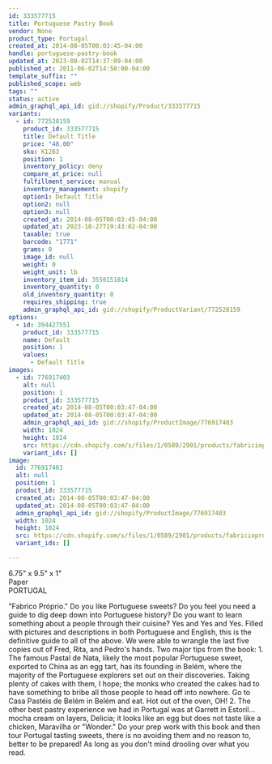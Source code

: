 ```yaml
---
id: 333577715
title: Portuguese Pastry Book
vendor: None
product_type: Portugal
created_at: 2014-08-05T00:03:45-04:00
handle: portuguese-pastry-book
updated_at: 2023-08-02T14:37:09-04:00
published_at: 2011-06-02T14:50:00-04:00
template_suffix: ""
published_scope: web
tags: ""
status: active
admin_graphql_api_id: gid://shopify/Product/333577715
variants:
  - id: 772528159
    product_id: 333577715
    title: Default Title
    price: "48.00"
    sku: K1263
    position: 1
    inventory_policy: deny
    compare_at_price: null
    fulfillment_service: manual
    inventory_management: shopify
    option1: Default Title
    option2: null
    option3: null
    created_at: 2014-08-05T00:03:45-04:00
    updated_at: 2023-10-27T19:43:02-04:00
    taxable: true
    barcode: "1771"
    grams: 0
    image_id: null
    weight: 0
    weight_unit: lb
    inventory_item_id: 3550151814
    inventory_quantity: 0
    old_inventory_quantity: 0
    requires_shipping: true
    admin_graphql_api_id: gid://shopify/ProductVariant/772528159
options:
  - id: 394427551
    product_id: 333577715
    name: Default
    position: 1
    values:
      - Default Title
images:
  - id: 776917403
    alt: null
    position: 1
    product_id: 333577715
    created_at: 2014-08-05T00:03:47-04:00
    updated_at: 2014-08-05T00:03:47-04:00
    admin_graphql_api_id: gid://shopify/ProductImage/776917403
    width: 1024
    height: 1024
    src: https://cdn.shopify.com/s/files/1/0589/2901/products/fabricioproprio-mix.jpeg?v=1407211427
    variant_ids: []
image:
  id: 776917403
  alt: null
  position: 1
  product_id: 333577715
  created_at: 2014-08-05T00:03:47-04:00
  updated_at: 2014-08-05T00:03:47-04:00
  admin_graphql_api_id: gid://shopify/ProductImage/776917403
  width: 1024
  height: 1024
  src: https://cdn.shopify.com/s/files/1/0589/2901/products/fabricioproprio-mix.jpeg?v=1407211427
  variant_ids: []

---
```


6.75" x 9.5" x 1"  
Paper  
PORTUGAL

"Fabrico Próprio." Do you like Portuguese sweets? Do you feel you need a guide to dig deep down into Portuguese history? Do you want to learn something about a people through their cuisine? Yes and Yes and Yes. Filled with pictures and descriptions in both Portuguese and English, this is the definitive guide to all of the above. We were able to wrangle the last five copies out of Fred, Rita, and Pedro's hands. Two major tips from the book: 1. The famous Pastal de Nata, likely the most popular Portuguese sweet, exported to China as an egg tart, has its founding in Belém, where the majority of the Portuguese explorers set out on their discoveries. Taking plenty of cakes with them, I hope; the monks who created the cakes had to have something to bribe all those people to head off into nowhere. Go to Casa Pastéis de Belém in Belém and eat. Hot out of the oven, OH! 2. The other best pastry experience we had in Portugal was at Garrett in Estoril... mocha cream on layers, Delicia; it looks like an egg but does not taste like a chicken, Maravilha or "Wonder." Do your prep work with this book and then tour Portugal tasting sweets, there is no avoiding them and no reason to, better to be prepared! As long as you don't mind drooling over what you read.
